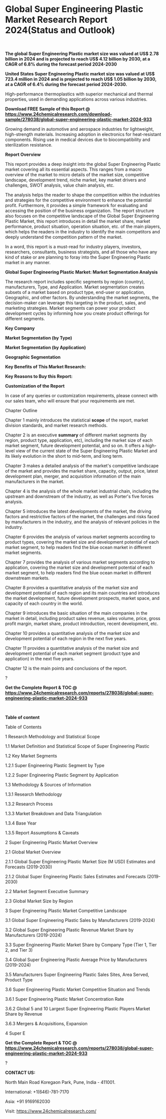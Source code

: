 <h1>Global Super Engineering Plastic Market Research Report 2024(Status and Outlook)</h1><br/><p><strong>The global Super Engineering Plastic market size was valued at US$ 2.78 billion in 2024 and is projected to reach US$ 4.12 billion by 2030, at a <strong>CAGR</strong> of 6.8% during the forecast period 2024-2030</strong></p>
 
 
 
 <p><strong>United States Super Engineering Plastic market size was valued at US$ 723.4 million in 2024 and is projected to reach US$ 1.05 billion by 2030, at a <strong>CAGR</strong> of 6.4% during the forecast period 2024-2030.</strong></p>
 
 
 
 <p>High-performance thermoplastics with superior mechanical and thermal properties, used in demanding applications across various industries.</p>
 
 
 
 <div><b>Download FREE Sample of this Report @ <a href="https://www.24chemicalresearch.com/download-sample/278038/global-super-engineering-plastic-market-2024-933">https://www.24chemicalresearch.com/download-sample/278038/global-super-engineering-plastic-market-2024-933</a></b></div>
 
 
 
 <p>Growing demand in automotive and aerospace industries for lightweight, high-strength materials. Increasing adoption in electronics for heat-resistant components. Rising use in medical devices due to biocompatibility and sterilization resistance.</p>
 
 
 
 <p><strong>Report Overview</strong></p>
 
 
 
 <p>This report provides a deep insight into the global Super Engineering Plastic market covering all its essential aspects. This ranges from a macro overview of the market to micro details of the market size, competitive landscape, development trend, niche market, key market drivers and challenges, SWOT analysis, value chain analysis, etc.</p>
 
 
 
 <p>The analysis helps the reader to shape the competition within the industries and strategies for the competitive environment to enhance the potential profit. Furthermore, it provides a simple framework for evaluating and accessing the position of the business organization. The report structure also focuses on the competitive landscape of the Global Super Engineering Plastic Market, this report introduces in detail the market share, market performance, product situation, operation situation, etc. of the main players, which helps the readers in the industry to identify the main competitors and deeply understand the competition pattern of the market.</p>
 
 
 
 <p>In a word, this report is a must-read for industry players, investors, researchers, consultants, business strategists, and all those who have any kind of stake or are planning to foray into the Super Engineering Plastic market in any manner.</p>
 
 
 
 <p><strong>Global Super Engineering Plastic Market: Market Segmentation Analysis</strong></p>
 
 
 
 <p>The research report includes specific segments by region (country), manufacturers, Type, and Application. Market segmentation creates subsets of a market based on product type, end-user or application, Geographic, and other factors. By understanding the market segments, the decision-maker can leverage this targeting in the product, sales, and marketing strategies. Market segments can power your product development cycles by informing how you create product offerings for different segments.</p>
 
 
 
 <p><strong>Key Company</strong></p>
 
 
 
 <p><strong>Market Segmentation (by Type)</strong></p>
 
 
 
 <p><strong>Market Segmentation (<strong>by Application</strong>)</strong></p>
 
 
 
 <p><strong>Geographic Segmentation</strong></p>
 
 
 
 <p><strong>Key Benefits of This Market Research:</strong></p>
 
 
 
 <p><strong>Key <strong>Reasons to Buy</strong> this Report:</strong></p>
 
 
 
 <p><strong>Customization of the Report</strong></p>
 
 
 
 <p>In case of any queries or customization requirements, please connect with our sales team, who will ensure that your requirements are met.</p>
 
 
 
 <p>Chapter Outline</p>
 
 
 
 <p>Chapter 1 mainly introduces the statistical <strong>scope</strong> of the report, market division standards, and market research methods.</p>
 
 
 
 <p>Chapter 2 is an executive <strong>summary</strong> of different market segments (by region, product type, application, etc), including the market size of each market segment, future development potential, and so on. It offers a high-level view of the current state of the Super Engineering Plastic Market and its likely evolution in the short to mid-term, and long term.</p>
 
 
 
 <p>Chapter 3 makes a detailed analysis of the market&#39;s competitive landscape of the market and provides the market share, capacity, output, price, latest development plan, merger, and acquisition information of the main manufacturers in the market.</p>
 
 
 
 <p>Chapter 4 is the analysis of the whole market industrial chain, including the upstream and downstream of the industry, as well as Porter&#39;s five forces analysis.</p>
 
 
 
 <p>Chapter 5 introduces the latest developments of the market, the driving factors and restrictive factors of the market, the challenges and risks faced by manufacturers in the industry, and the analysis of relevant policies in the industry.</p>
 
 
 
 <p>Chapter 6 provides the analysis of various market segments according to product types, covering the market size and development potential of each market segment, to help readers find the blue ocean market in different market segments.</p>
 
 
 
 <p>Chapter 7 provides the analysis of various market segments according to application, covering the market size and development potential of each market segment, to help readers find the blue ocean market in different downstream markets.</p>
 
 
 
 <p>Chapter 8 provides a quantitative analysis of the market size and development potential of each region and its main countries and introduces the market development, future development prospects, market space, and capacity of each country in the world.</p>
 
 
 
 <p>Chapter 9 introduces the basic situation of the main companies in the market in detail, including product sales revenue, sales volume, price, gross profit margin, market share, product introduction, recent development, etc.</p>
 
 
 
 <p>Chapter 10 provides a quantitative analysis of the market size and development potential of each region in the next five years.</p>
 
 
 
 <p>Chapter 11 provides a quantitative analysis of the market size and development potential of each market segment (product type and application) in the next five years.</p>
 
 
 
 <p>Chapter 12 is the main points and conclusions of the report.</p>
 
 
 
 <p>? </p>
 
 
 
 <div><b>Get the Complete Report & TOC @ <a href="https://www.24chemicalresearch.com/reports/278038/global-super-engineering-plastic-market-2024-933">https://www.24chemicalresearch.com/reports/278038/global-super-engineering-plastic-market-2024-933</a></b></div>
 
 
 
 <p><br />
 
 <b>Table of content</b></p>
 
 
 
 <p>Table of Contents<br />
 
 1 Research Methodology and Statistical Scope<br />
 
 1.1 Market Definition and Statistical Scope of Super Engineering Plastic<br />
 
 1.2 Key Market Segments<br />
 
 1.2.1 Super Engineering Plastic Segment by Type<br />
 
 1.2.2 Super Engineering Plastic Segment by Application<br />
 
 1.3 Methodology & Sources of Information<br />
 
 1.3.1 Research Methodology<br />
 
 1.3.2 Research Process<br />
 
 1.3.3 Market Breakdown and Data Triangulation<br />
 
 1.3.4 Base Year<br />
 
 1.3.5 Report Assumptions & Caveats<br />
 
 2 Super Engineering Plastic Market Overview<br />
 
 2.1 Global Market Overview<br />
 
 2.1.1 Global Super Engineering Plastic Market Size (M USD) Estimates and Forecasts (2019-2030)<br />
 
 2.1.2 Global Super Engineering Plastic Sales Estimates and Forecasts (2019-2030)<br />
 
 2.2 Market Segment Executive Summary<br />
 
 2.3 Global Market Size by Region<br />
 
 3 Super Engineering Plastic Market Competitive Landscape<br />
 
 3.1 Global Super Engineering Plastic Sales by Manufacturers (2019-2024)<br />
 
 3.2 Global Super Engineering Plastic Revenue Market Share by Manufacturers (2019-2024)<br />
 
 3.3 Super Engineering Plastic Market Share by Company Type (Tier 1, Tier 2, and Tier 3)<br />
 
 3.4 Global Super Engineering Plastic Average Price by Manufacturers (2019-2024)<br />
 
 3.5 Manufacturers Super Engineering Plastic Sales Sites, Area Served, Product Type<br />
 
 3.6 Super Engineering Plastic Market Competitive Situation and Trends<br />
 
 3.6.1 Super Engineering Plastic Market Concentration Rate<br />
 
 3.6.2 Global 5 and 10 Largest Super Engineering Plastic Players Market Share by Revenue<br />
 
 3.6.3 Mergers & Acquisitions, Expansion<br />
 
 4 Super E</p>
 
 
 
 <div><b>Get the Complete Report & TOC @ <a href="https://www.24chemicalresearch.com/reports/278038/global-super-engineering-plastic-market-2024-933">https://www.24chemicalresearch.com/reports/278038/global-super-engineering-plastic-market-2024-933</a></b></div>
 
 
 
 <p>? </p>
 
 
 
 <p><b>CONTACT US:</b><br />
 
 North Main Road Koregaon Park, Pune, India - 411001.<br />
 
 International: +1(646)-781-7170<br />
 
 Asia: +91 9169162030<br />
 
 Visit: <a href="https://www.24chemicalresearch.com/">https://www.24chemicalresearch.com/</a></p>